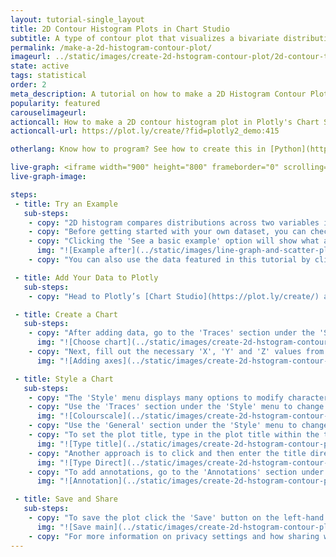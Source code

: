 ```yaml
---
layout: tutorial-single_layout
title: 2D Contour Histogram Plots in Chart Studio
subtitle: A type of contour plot that visualizes a bivariate distribution with contour lines.
permalink: /make-a-2d-histogram-contour-plot/
imageurl: ../static/images/create-2d-hstogram-contour-plot/2d-contour-thumb.png
state: active
tags: statistical
order: 2
meta_description: A tutorial on how to make a 2D Histogram Contour Plot in Chart Studio.
popularity: featured
carouselimageurl:
actioncall: How to make a 2D contour histogram plot in Plotly's Chart Studio
actioncall-url: https://plot.ly/create/?fid=plotly2_demo:415

otherlang: Know how to program? See how to create this in [Python](https://plot.ly/python/density-plots/#2d-histogram-contour-plot-with-histogram-subplots).

live-graph: <iframe width="900" height="800" frameborder="0" scrolling="no" src="https://plot.ly/~plotly2_demo/415.embed"></iframe>
live-graph-image:

steps:
 - title: Try an Example
   sub-steps:
    - copy: "2D histogram compares distributions across two variables in a contour plot fashion and the distribution is depicted by a colorscale."
    - copy: "Before getting started with your own dataset, you can check out an example. First, select the 'Type' menu. Hovering the mouse over the chart type icon, will display three options: 1) Charts like this by Plotly users, 2) View tutorials on this chart type and 3) See a basic example."
    - copy: "Clicking the 'See a basic example' option will show what a sample chart looks like after adding data and editing with the style. You'll also see what labels and style attributes were selected for this specific chart, as well as the end result."
      img: "![Example after](../static/images/line-graph-and-scatter-plot-with-excel/scatter-try-example.gif)"
    - copy: "You can also use the data featured in this tutorial by clicking on 'Open This Data in Plotly' on the left-hand side. It'll open in your workspace."

 - title: Add Your Data to Plotly
   sub-steps:
    - copy: "Head to Plotly’s [Chart Studio](https://plot.ly/create/) and add your data. You have the option of typing directly in the grid, uploading your file, or entering a URL of an online dataset. Plotly accepts .xls, .xlsx, or .csv files. For more information on how to enter your data, see [this](https://help.plot.ly/add-data-to-the-plotly-grid/) tutorial."

 - title: Create a Chart
   sub-steps:
    - copy: "After adding data, go to the 'Traces' section under the 'Structure' menu on the left-hand side. Choose the 'Type' of trace, then choose '2D Contour Histogram' under 'Distributions' chart type."
      img: "![Choose chart](../static/images/create-2d-hstogram-contour-plot/contour2D-choose-chart.png)"
    - copy: "Next, fill out the necessary 'X', 'Y' and 'Z' values from their respective dropdown menus. This will create a 2D contour, as seen below."
      img: "![Adding axes](../static/images/create-2d-hstogram-contour-plot/contour2D-values.png)"

 - title: Style a Chart
   sub-steps:
    - copy: "The 'Style' menu displays many options to modify characteristics of the overall chart layout or the individual traces. To see more options about styling the chart visit the [style and layout](https://help.plot.ly/tutorials/#layout) section of the Chart Studio documentation."
    - copy: "Use the 'Traces' section under the 'Style' menu to change the properties of the traces, such as histogram and binning attributes, color gradients, contours and line attributes."
      img: "![Colourscale](../static/images/create-2d-hstogram-contour-plot/contour2D-properties.png)"
    - copy: "Use the 'General' section under the 'Style' menu to change the layout background and margin color, set the plot title, and change the font styles."
    - copy: "To set the plot title, type in the plot title within the textbox provided under 'Title'."
      img: "![Type title](../static/images/create-2d-hstogram-contour-plot/contour2D-title.png)"
    - copy: "Another approach is to click and then enter the title directly on the plot interface. The same can be done for the axes title and the legends."
      img: "![Type Direct](../static/images/create-2d-hstogram-contour-plot/contour2D-title-direct.png)"
    - copy: "To add annotations, go to the 'Annotations' section under the 'Style' section and click on the '+ Annotation' button on the top right corner in the panel."
      img: "![Annotation](../static/images/create-2d-hstogram-contour-plot/contour2D-annotation.png)"

 - title: Save and Share
   sub-steps:
    - copy: "To save the plot click the 'Save' button on the left-hand side. A save modal will appear, as seen below, where you can specify the filenames and privacy settings for your plot and data grid."
      img: "![Save main](../static/images/create-2d-hstogram-contour-plot/contour2D-save-main.png)"
    - copy: "For more information on privacy settings and how sharing works, visit Plotly's [sharing tutorial](http://help.plot.ly/save-share-and-export-in-plotly/)."   
---
```

